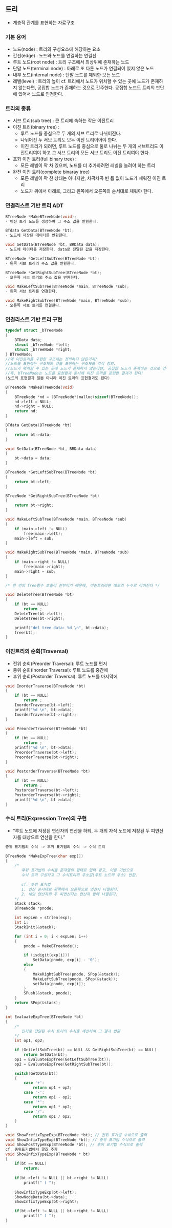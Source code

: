 ## 트리
- 계층적 관계를 표현하는 자료구조

### 기본 용어
- 노드(node) : 트리의 구성요소에 해당하는 요소
- 간선(edge) : 노드와 노드를 연결하는 연결선
- 루트 노드(root node) : 트리 구조에서 최상위에 존재하는 노드
- 단말 노드(terminal node) : 아래로 또 다른 노드가 연결되어 있지 않은 노드
- 내부 노드(internal node) : 단말 노드를 제외한 모든 노드
- 레벨(level) : 트리의 높이
cf. 트리에서 노드가 위치할 수 있는 곳에 노드가 존재하지 않는다면, 공집합 노드가 존재하는 것으로 간주한다. 공집합 노드도 트리의 판단에 있어서 노드로 인정한다. 

### 트리의 종류
- 서브 트리(sub tree) : 큰 트리에 속하는 작은 이진트리
- 이진 트리(binary tree) :
	- 루트 노드를 중심으로 두 개의 서브 트리로 나뉘어진다.
	- 나뉘어진 두 서브 트리도 모두 이진 트리이어야 한다.
	- 이진 트리가 되려면, 루트 노드를 중심으로 둘로 나뉘는 두 개의 서브트리도 이진트리여야 하고 그 서브 트리의 모든 서브 트리도 이진 트리여야 한다.
- 포화 이진 트리(full binary tree) :
	- 모든 레벨이 꽉 차 있으며, 노드를 더 추가하려면 레벨을 늘려야 하는 트리
- 완전 이진 트리(complete binaray tree)
	- 모든 레벨이 꽉 찬 상태는 아니지만, 차곡차곡 빈 틈 없이 노드가 채워진 이진 트리
	- 노드가 위에서 아래로, 그리고 왼쪽에서 오른쪽의 순서대로 채워야 한다.
### 연결리스트 기반 트리 ADT
```c
BTreeNode *MakeBTreeNode(void);
- 이진 트리 노드를 생성하여 그 주소 값을 반환한다.

BTdata GetData(BTreeNode *bt);
- 노드에 저장된 데이터를 반환한다.

void SetData(BTreeNode *bt, BRData data);
- 노드에 데이터를 저장한다. data로 전달된 값을 저장한다.

BTreeNode *GetLeftSubTree(BTreeNode *bt);
- 왼쪽 서브 트리의 주소 값을 반환한다.

BTreeNode *GetRightSubTree(BTreeNode *bt);
- 오른쪽 서브 트리의 주소 값을 반환한다.

void MakeLeftSubTree(BTreeNode *main, BTreeNode *sub);
- 왼쪽 서브 트리를 연결한다.

void MakeRightSubTree(BTreeNode *main, BTreeNode *sub);
- 오른쪽 서브 트리를 연결한다.
```

### 연결리스트 기반 트리 구현
```c
typedef struct _bTreeNode
{
	BTData data;
	struct _bTreeNode *left;
	struct _bTreeNode *right;
} BTreeNode;
//왜 이진트리를 구현한 구조체는 정의하지 않은거지?
//노드를 표현하는 구조체와 큐를 표현하는 구조체를 각각 정의.
//노드가 위치할 수 있는 곳에 노드가 존재하지 않는다면, 공집합 노드가 존재하는 것으로 간주.
//즉, bTreeNode는 노드를 표현함과 동시에 이진 트리를 표현한 결과가 된다!
(노드의 표현결과 일뿐 아니라 이진 트리의 표현결과도 된다)

BTreeNode *MakeBTreeNode(void)
{
	BTreeNode *nd = (BTreeNode*)malloc(sizeof(BTreeNode));
	nd->left = NULL;
	nd->right = NULL;
	return nd;
}

BTdata GetData(BTreeNode *bt)
{
	return bt->data;
}

void SetData(BTreeNode *bt, BRData data)
{
	bt->data = data;
}

BTreeNode *GetLeftSubTree(BTreeNode *bt)
{
	return bt->left;
}

BTreeNode *GetRightSubTree(BTreeNode *bt)
{
	return bt->right;
}

void MakeLeftSubTree(BTreeNode *main, BTreeNode *sub)
{
	if (main->left != NULL)
		free(main->left);
	main->left = sub;
}

void MakeRightSubTree(BTreeNode *main, BTreeNode *sub)
{
	if (main->right != NULL)
		free(main->right);
	main->right = sub;
}

/* 한 번의 free함수 호출이 전부이기 때문에, 이진트리라면 메모리 누수로 이어진다 */

void DeleteTree(BTreeNode *bt)
{
	if (bt == NULL)
		return ;
	DeleteTree(bt->left);
	DeleteTree(bt->right);

	printf("del tree data: %d \n", bt->data);
	free(bt);
}

```
### 이진트리의 순회(Traversal)
- 전위 순회(Preorder Traversal): 루트 노드를 먼저 
- 중위 순회(Inorder Traversal): 루트 노드를 중간에
- 후위 순회(Postorder Traversal): 루트 노드를 마지막에

```c
void InorderTraverse(BTreeNode *bt)
{
	if (bt == NULL)
		return ;
	InorderTraverse(bt->left);
	printf("%d \n", bt->data);
	InorderTraverse(bt->right);
}

void PreorderTraverse(BTreeNode *bt)
{
	if (bt == NULL)
		return ;
	printf("%d \n", bt->data);
	PreorderTraverse(bt->left);
	PreorderTraverse(bt->right);
}

void PostorderTraverse(BTreeNode *bt)
{
	if (bt == NULL)
		return ;
	PostorderTraverse(bt->left);
	PostorderTraverse(bt->right);
	printf("%d \n", bt->data);
}
```

### 수식 트리(Expression Tree)의 구현
- "루트 노드에 저장된 연산자의 연산을 하되, 두 개의 자식 노드에 저장된 두 피연산자를 대상으로 연산을 한다."

```c
중위 표기법의 수식 -> 후위 표기법의 수식 -> 수식 트리
```
```c
BTreeNode *MakeExpTree(char exp[])
{
	/*
	   후위 표기법의 수식을 문자열의 형태로 입력 받고, 이를 기반으로
	   수식 트리 구성하고 그 수식트리의 주소값(루트 노드의 주소) 반환.
	   
	   cf. 후위 표기법
	   1. 연산 순서대로 왼쪽에서 오른쪽으로 연산자 나열된다.
	   2. 해당 연산자의 두 피연산자는 연산자 앞에 나열된다.
	*/
	Stack stack;
	BTreeNode *pnode;

	int expLen = strlen(exp);
	int i;
	StackInit(&stack);

	for (int i = 0; i < expLen; i++)
	{
		pnode = MakeBTreeNode();

		if (isdigit(exp[i]))
			SetData(pnode, exp[i] - '0');
		else
		{
			MakeRightSubTree(pnode, SPop(&stack));
			MakeLeftSubTree(pnode, SPop(&stack));
			setData(pnode, exp[i]);
		}
		SPush(&stack, pnode);
	}
	return SPop(&stack);
}

int EvaluateExpTree(BTreeNode *bt)
{
	/*
	   인자로 전달된 수식 트리의 수식을 계산하여 그 결과 반환
	*/
	int op1, op2;

	if (GetLeftSubTree(bt) == NULL && GetRightSubTree(bt) == NULL)
		return GetData(bt);
	op1 = EvaluateExpTree(GetLeftSubTree(bt));
	op2 = EvaluateExpTree(GetRightSubTree(bt));

	switch(GetData(bt))
	{
		case '+':
			return op1 + op2;
		case '-':
			return op1 - op2;
		case '*':
			return op1 * op2;
		case '/':
			return op1 / op2;
	}
}

void ShowPrefixTypeExp(BTreeNode *bt); // 전위 표기법 수식으로 출력
void ShowInfixTypeExp(BTreeNode *bt); // 중위 표기법 수식으로 출력
void ShowPostTypeExp(BTreeNode *bt); // 후위 표기법 수식으로 출력
cf. 중위표기법에서 괄호 추가
void ShowInfixTypeExp(BTreeNode * bt)
{
	if(bt == NULL)
		return;
	
	if(bt->left != NULL || bt->right != NULL)
		printf(" ( ");
		
	ShowInfixTypeExp(bt->left);
	ShowNodeData(bt->data);
	ShowInfixTypeExp(bt->right);

	if(bt->left != NULL || bt->right != NULL)
		printf(" ) ");
} 
```
